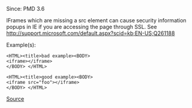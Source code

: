 Since: PMD 3.6

IFrames which are missing a src element can cause security information popups in IE if you are accessing the page
through SSL. See http://support.microsoft.com/default.aspx?scid=kb;EN-US;Q261188

Example(s):
```
<HTML><title>bad example><BODY>
<iframe></iframe>
</BODY> </HTML>

<HTML><title>good example><BODY>
<iframe src="foo"></iframe>
</BODY> </HTML>
```

[Source](https://pmd.github.io/pmd-5.6.1/pmd-jsp/rules/jsp/basic.html#IframeMissingSrcAttribute)
